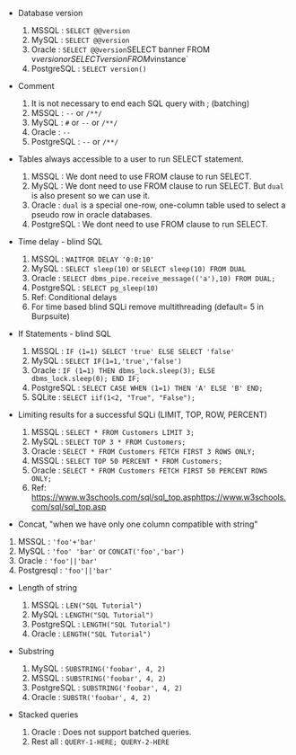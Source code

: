 - Database version

  1. MSSQL : `SELECT @@version`
  2. MySQL : `SELECT @@version`
  3. Oracle : `SELECT @@version`SELECT banner FROM v$version or SELECT version FROM v$instance`
  4. PostgreSQL : `SELECT version()`

- Comment

  1. It is not necessary to end each SQL query with ; (batching)
  2. MSSQL : `--` or `/**/`
  3. MySQL : `#` or `--` or `/**/`
  4. Oracle : `--`
  5. PostgreSQL : `--` or `/**/`

- Tables always accessible to a user to run SELECT statement.

  1. MSSQL : We dont need to use FROM clause to run SELECT.
  2. MySQL : We dont need to use FROM clause to run SELECT. But `dual` is also present so we can use it.
  3. Oracle : `dual` is a special one-row, one-column table used to select a pseudo row in oracle databases.
  4. PostgreSQL : We dont need to use FROM clause to run SELECT.

- Time delay - blind SQL

  1. MSSQL : `WAITFOR DELAY '0:0:10'`
  2. MySQL : `SELECT sleep(10)` or  `SELECT sleep(10) FROM DUAL`
  3. Oracle : `SELECT dbms_pipe.receive_message(('a'),10) FROM DUAL;`
  4. PostgreSQL : `SELECT pg_sleep(10)`
  5. Ref: Conditional delays
  6. For time based blind SQLi remove multithreading (default= 5 in Burpsuite)

- If Statements - blind SQL
  1. MSSQL : `IF (1=1) SELECT 'true' ELSE SELECT 'false'`
  2. MySQL : `SELECT IF(1=1,'true','false')`
  3. Oracle : `IF (1=1) THEN dbms_lock.sleep(3); ELSE dbms_lock.sleep(0); END IF;`
  4. PostgreSQL : `SELECT CASE WHEN (1=1) THEN 'A' ELSE 'B' END;`
  5. SQLite : `SELECT iif(1<2, "True", "False");`

- Limiting results for a successful SQLi (LIMIT, TOP, ROW, PERCENT)

  1. MSSQL : `SELECT * FROM Customers LIMIT 3;`
  2. MySQL : `SELECT TOP 3 * FROM Customers;`
  3. Oracle : `SELECT * FROM Customers FETCH FIRST 3 ROWS ONLY;`
  4. MSSQL : `SELECT TOP 50 PERCENT * FROM Customers;`
  5. Oracle : `SELECT * FROM Customers FETCH FIRST 50 PERCENT ROWS ONLY;`
  6. Ref: https://www.w3schools.com/sql/sql_top.asphttps://www.w3schools.com/sql/sql_top.asp

- Concat, "when we have only one column compatible with string"

1.  MSSQL : `'foo'+'bar'`
2.  MySQL : `'foo' 'bar'` or `CONCAT('foo','bar')`
3.  Oracle : `'foo'||'bar'`
4.  Postgresql : `'foo'||'bar'`

- Length of string

  1. MSSQL : `LEN("SQL Tutorial")`
  2. MySQL : `LENGTH("SQL Tutorial")`
  3. PostgreSQL : `LENGTH("SQL Tutorial")`
  4. Oracle : `LENGTH("SQL Tutorial")`

- Substring

  1. MySQL : `SUBSTRING('foobar', 4, 2)`
  2. MSSQL : `SUBSTRING('foobar', 4, 2)`
  3. PostgreSQL : `SUBSTRING('foobar', 4, 2)`
  4. Oracle : `SUBSTR('foobar', 4, 2)`

- Stacked queries
  1. Oracle : Does not support batched queries.
  2. Rest all : `QUERY-1-HERE; QUERY-2-HERE`
